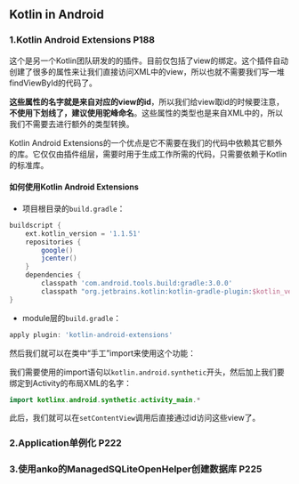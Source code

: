 ## Kotlin in Android
### 1.Kotlin Android Extensions P188
这个是另一个Kotlin团队研发的的插件。目前仅包括了view的绑定。这个插件自动创建了很多的属性来让我们直接访问XML中的view，所以也就不需要我们写一堆findViewById的代码了。

**这些属性的名字就是来自对应的view的id**，所以我们给view取id的时候要注意，**不使用下划线了，建议使用驼峰命名**。这些属性的类型也是来自XML中的，所以我们不需要去进行额外的类型转换。

Kotlin Android Extensions的一个优点是它不需要在我们的代码中依赖其它额外的库。它仅仅由插件组层，需要时用于生成工作所需的代码，只需要依赖于Kotlin的标准库。

#### 如何使用Kotlin Android Extensions
- 项目根目录的`build.gradle`：

```gradle
buildscript {
    ext.kotlin_version = '1.1.51'
    repositories {
        google()
        jcenter()
    }
    dependencies {
        classpath 'com.android.tools.build:gradle:3.0.0'
        classpath "org.jetbrains.kotlin:kotlin-gradle-plugin:$kotlin_version"
}
```
- module层的`build.gradle`：

```gradle
apply plugin: 'kotlin-android-extensions'
```
然后我们就可以在类中“手工”import来使用这个功能：

我们需要使用的import语句以`kotlin.android.synthetic`开头，然后加上我们要绑定到Activity的布局XML的名字：
```kotlin
import kotlinx.android.synthetic.activity_main.*
```
此后，我们就可以在`setContentView`调用后直接通过id访问这些view了。

### 2.Application单例化 P222

### 3.使用anko的ManagedSQLiteOpenHelper创建数据库 P225



